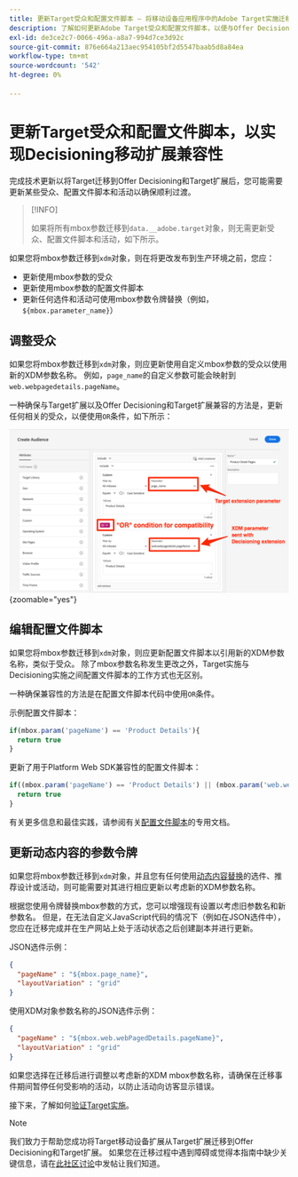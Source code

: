```yaml
---
title: 更新Target受众和配置文件脚本 — 将移动设备应用程序中的Adobe Target实施迁移到Offer Decisioning和Target扩展
description: 了解如何更新Adobe Target受众和配置文件脚本，以便与Offer Decisioning和Target扩展兼容。
exl-id: de3ce2c7-0066-496a-a8a7-994d7ce3d92c
source-git-commit: 876e664a213aec954105bf2d5547baab5d8a84ea
workflow-type: tm+mt
source-wordcount: '542'
ht-degree: 0%

---
```


# 更新Target受众和配置文件脚本，以实现Decisioning移动扩展兼容性


完成技术更新以将Target迁移到Offer Decisioning和Target扩展后，您可能需要更新某些受众、配置文件脚本和活动以确保顺利过渡。

>[!INFO]
>
>如果将所有mbox参数迁移到`data.__adobe.target`对象，则无需更新受众、配置文件脚本和活动，如下所示。


如果您将mbox参数迁移到`xdm`对象，则在将更改发布到生产环境之前，您应：

* 更新使用mbox参数的受众
* 更新使用mbox参数的配置文件脚本
* 更新任何选件和活动可使用mbox参数令牌替换（例如，`${mbox.parameter_name}`）

## 调整受众

如果您将mbox参数迁移到`xdm`对象，则应更新使用自定义mbox参数的受众以使用新的XDM参数名称。 例如，`page_name`的自定义参数可能会映射到`web.webpagedetails.pageName`。

一种确保与Target扩展以及Offer Decisioning和Target扩展兼容的方法是，更新任何相关的受众，以便使用`OR`条件，如下所示：

![如何查看更新Target受众以了解Offer Decisioning和Target扩展兼容性](assets/target-audience-update.png){zoomable="yes"}

## 编辑配置文件脚本

如果您将mbox参数迁移到`xdm`对象，则应更新配置文件脚本以引用新的XDM参数名称，类似于受众。 除了mbox参数名称发生更改之外，Target实施与Decisioning实施之间配置文件脚本的工作方式也无区别。

一种确保兼容性的方法是在配置文件脚本代码中使用`OR`条件。

示例配置文件脚本：

```Javascript
if(mbox.param('pageName') == 'Product Details'){
  return true
}
```

更新了用于Platform Web SDK兼容性的配置文件脚本：

```Javascript
if((mbox.param('pageName') == 'Product Details') || (mbox.param('web.webPageDetails.pageName') =='Product Details')){
  return true
}
```

有关更多信息和最佳实践，请参阅有关[配置文件脚本](https://experienceleague.adobe.com/en/docs/target/using/audiences/visitor-profiles/profile-parameters)的专用文档。

## 更新动态内容的参数令牌

如果您将mbox参数迁移到`xdm`对象，并且您有任何使用[动态内容替换](https://experienceleague.adobe.com/en/docs/target/using/experiences/offers/passing-profile-attributes-to-the-html-offer)的选件、推荐设计或活动，则可能需要对其进行相应更新以考虑新的XDM参数名称。

根据您使用令牌替换mbox参数的方式，您可以增强现有设置以考虑旧参数名和新参数名。 但是，在无法自定义JavaScript代码的情况下（例如在JSON选件中），您应在迁移完成并在生产网站上处于活动状态之后创建副本并进行更新。

JSON选件示例：

```JSON
{
  "pageName" : "${mbox.page_name}",
  "layoutVariation" : "grid"
}
```

使用XDM对象参数名称的JSON选件示例：

```JSON
{
  "pageName" : "${mbox.web.webPagedDetails.pageName}",
  "layoutVariation" : "grid"
}
```

如果您选择在迁移后进行调整以考虑新的XDM mbox参数名称，请确保在迁移事件期间暂停任何受影响的活动，以防止活动向访客显示错误。


接下来，了解如何[验证Target实施](validate.md)。

>[!NOTE]
>
>我们致力于帮助您成功将Target移动设备扩展从Target扩展迁移到Offer Decisioning和Target扩展。 如果您在迁移过程中遇到障碍或觉得本指南中缺少关键信息，请在[此社区讨论](https://experienceleaguecommunities.adobe.com/t5/adobe-experience-platform-data/tutorial-discussion-migrate-target-from-at-js-to-web-sdk/m-p/575587#M463)中发帖让我们知道。
